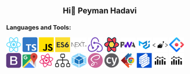 ## <p align="center">Hi👋 Peyman Hadavi</p>

<h3 align="left">Languages and Tools:</h3>
<p align="left"> 
 <img src="./icons/react.png" alt="react" width="40" height="40"/>
 <img src="./icons/Ts.png" alt="Ts" width="40" height="40"/>
 <img src="./icons/Js.png" alt="Js" width="40" height="40"/>
 <img src="./icons/Es6.png" alt="Es6" width="40" height="40"/>
 <img src="./icons/NextJs.png" alt="NextJs" width="40" height="40"/>
 <img src="./icons/Redux.png" alt="Redux" width="40" height="40"/>
 <img src="./icons/ReactQuery.png" alt="ReactQuery" width="40" height="40"/>
 <img src="./icons/Pwa.png" alt="Pwa" width="40" height="40"/>
 <img src="./icons/Mui.png" alt="Mui" width="40" height="40"/>
 <img src="./icons/StComponent.png" alt="style-components" width="40" height="40"/>
 <img src="./icons/antd.png" alt="antd" width="40" height="40"/>
 <img src="./icons/BootStrap.png" alt="BootStrap" width="40" height="40"/>
 <img src="./icons/googleMap.png" alt="googleMap" width="40" height="40"/>
 <img src="./icons/React-intl.png" alt="React-intl" width="40" height="40"/>
 <img src="./icons/Sitemap.png" alt="Sitemap" width="40" height="40"/>
 <img src="./icons/Webpack.png" alt="Webpack" width="40" height="40"/>
 <img src="./icons/Sass.png" alt="Sass" width="40" height="40"/>
 <img src="./icons/Cypress.png" alt="Cypress" width="40" height="40"/>
 <img src="./icons/Chrome-Extension.png" alt="Chrome-Extension" width="40" height="40"/>
 <img src="./icons/formik.png" alt="formik" width="40" height="40"/>
 <img src="./icons/charts.png" alt="charts" width="40" height="40"/>
 <img src="./icons/charts.png" alt="charts" width="40" height="40"/>
</p>

<!--
**peymanhc/peymanhc** is a ✨ _special_ ✨ repository because its `README.md` (this file) appears on your GitHub profile.

Here are some ideas to get you started:

- 🔭 I’m currently working on ...
- 🌱 I’m currently learning ...
- 👯 I’m looking to collaborate on ...
- 🤔 I’m looking for help with ...
- 💬 Ask me about ...
- 📫 How to reach me: ...
- 😄 Pronouns: ...
- ⚡ Fun fact: ...
  -->
